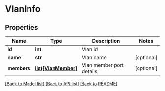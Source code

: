 # VlanInfo

## Properties
Name | Type | Description | Notes
------------ | ------------- | ------------- | -------------
**id** | **int** | Vlan id | 
**name** | **str** | Vlan name | [optional] 
**members** | [**list[VlanMember]**](VlanMember.md) | Vlan member port details | [optional] 

[[Back to Model list]](../README.md#documentation-for-models) [[Back to API list]](../README.md#documentation-for-api-endpoints) [[Back to README]](../README.md)


